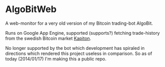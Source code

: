 AlgoBitWeb
==========

A web-monitor for a very old version of my Bitcoin trading-bot AlgoBit.

Runs on Google App Engine, supported (supports?) fetching trade-history from the swedish Bitcoin market [Kapiton](http://kapiton.se/).

No longer supported by the bot which development has spiraled in directions which rendered this project useless in comparison. So as of today (2014/01/17) I'm making this a public repo.
